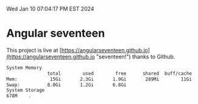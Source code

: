 Wed Jan 10 07:04:17 PM EST 2024

# Angular seventeen


This project is live at [https://angularseventeen.github.io](https://angularseventeen.github.io "seventeen!") thanks to Github.

```bash
System Memory
               total        used        free      shared  buff/cache   available
Mem:            15Gi       2.3Gi       1.9Gi       289Mi        11Gi        12Gi
Swap:          8.0Gi       1.2Gi       6.8Gi
System Storage
678M	.
